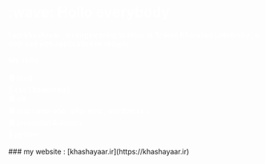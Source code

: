 <h1 style="color:white">
:wave: Hollo everybody 
</h1>
<h4 style="color:white">
I am khashayar , an engineering student at  Tehran Kharazmi University , a web and web application developer <br> <br>
My skills : <br><br>
🟠 html <br>
🔵 css ( bootstrap ) <br>
🟢 c# <br>
🟣 php ( php-oop , php-mvc , wordpress ) <br>
🟠 javascript & Jquery <br>
🔵 python <br>
</h4>
### my website : [khashayaar.ir](https://khashayaar.ir)
